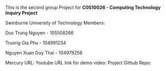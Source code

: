 This is the second group Project for **C0S10026 - Computing Technology Inquiry Project**

Swinburne University of Technology
Members:

Duc Trung Nguyen - 105508266

Truong Gia Phu - 104991234

Nguyen Xuan Duy Thai - 104979258

Mercury URL: 
Youtube URL link for demo video: 
Project Github Repo: 
